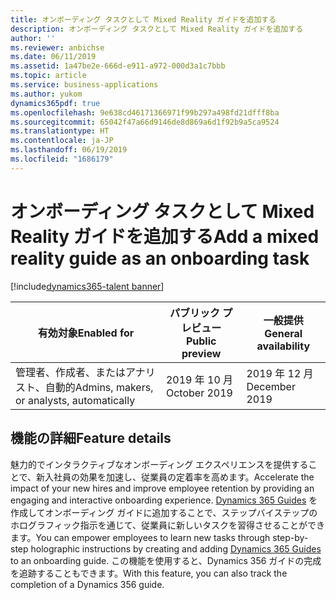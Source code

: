 ```yaml
---
title: オンボーディング タスクとして Mixed Reality ガイドを追加する
description: オンボーディング タスクとして Mixed Reality ガイドを追加する
author: ''
ms.reviewer: anbichse
ms.date: 06/11/2019
ms.assetid: 1a47be2e-666d-e911-a972-000d3a1c7bbb
ms.topic: article
ms.service: business-applications
ms.author: yukom
dynamics365pdf: true
ms.openlocfilehash: 9e638cd46171366971f99b297a498fd21dfff8ba
ms.sourcegitcommit: 65042f47a66d9146de8d869a6d1f92b9a5ca9524
ms.translationtype: HT
ms.contentlocale: ja-JP
ms.lasthandoff: 06/19/2019
ms.locfileid: "1686179"
---
```

# <a name="add-a-mixed-reality-guide-as-an-onboarding-task"></a><span data-ttu-id="e30dc-103">オンボーディング タスクとして Mixed Reality ガイドを追加する</span><span class="sxs-lookup"><span data-stu-id="e30dc-103">Add a mixed reality guide as an onboarding task</span></span>
[!include[dynamics365-talent banner](../includes/dynamics365-talent.md)]

| <span data-ttu-id="e30dc-104">有効対象</span><span class="sxs-lookup"><span data-stu-id="e30dc-104">Enabled for</span></span>    |  <span data-ttu-id="e30dc-105">パブリック プレビュー</span><span class="sxs-lookup"><span data-stu-id="e30dc-105">Public preview</span></span> | <span data-ttu-id="e30dc-106">一般提供</span><span class="sxs-lookup"><span data-stu-id="e30dc-106">General availability</span></span> | 
| ---------- | ---------- |---------- |
|<span data-ttu-id="e30dc-107">管理者、作成者、またはアナリスト、自動的</span><span class="sxs-lookup"><span data-stu-id="e30dc-107">Admins, makers, or analysts, automatically</span></span>|<span data-ttu-id="e30dc-108">2019 年 10 月</span><span class="sxs-lookup"><span data-stu-id="e30dc-108">October 2019</span></span>| <span data-ttu-id="e30dc-109">2019 年 12 月</span><span class="sxs-lookup"><span data-stu-id="e30dc-109">December 2019</span></span>|






## <a name="feature-details"></a><span data-ttu-id="e30dc-110">機能の詳細</span><span class="sxs-lookup"><span data-stu-id="e30dc-110">Feature details</span></span>
<!--feature detail start -->
<span data-ttu-id="e30dc-111">魅力的でインタラクティブなオンボーディング エクスペリエンスを提供することで、新入社員の効果を加速し、従業員の定着率を高めます。</span><span class="sxs-lookup"><span data-stu-id="e30dc-111">Accelerate the impact of your new hires and improve employee retention by providing an engaging and interactive onboarding experience.</span></span> <span data-ttu-id="e30dc-112">[Dynamics 365 Guides](https://mspoweruser.com/microsoft-unveils-dynamics-365-guides-a-new-mixed-reality-app-that-can-help-employees-learn-new-tasks) を作成してオンボーディング ガイドに追加することで、ステップバイステップのホログラフィック指示を通じて、従業員に新しいタスクを習得させることができます。</span><span class="sxs-lookup"><span data-stu-id="e30dc-112">You can empower employees to learn new tasks through step-by-step holographic instructions by creating and adding [Dynamics 365 Guides](https://mspoweruser.com/microsoft-unveils-dynamics-365-guides-a-new-mixed-reality-app-that-can-help-employees-learn-new-tasks) to an onboarding guide.</span></span> <span data-ttu-id="e30dc-113">この機能を使用すると、Dynamics 356 ガイドの完成を追跡することもできます。</span><span class="sxs-lookup"><span data-stu-id="e30dc-113">With this feature, you can also track the completion of a Dynamics 356 guide.</span></span>
<!--feature detail end -->










